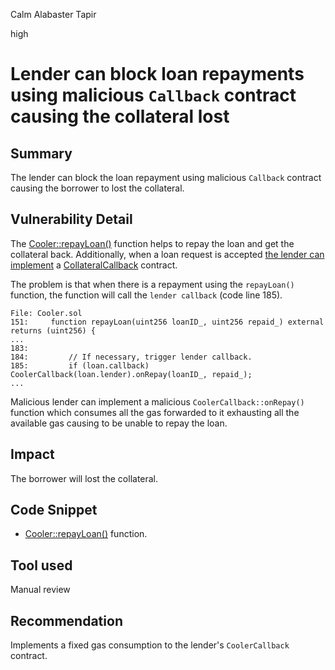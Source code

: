 Calm Alabaster Tapir

high

# Lender can block loan repayments using malicious `Callback` contract causing the collateral lost
## Summary

The lender can block the loan repayment using malicious `Callback` contract causing the borrower to lost the collateral.

## Vulnerability Detail

The [Cooler::repayLoan()](https://github.com/sherlock-audit/2023-08-cooler/blob/main/Cooler/src/Cooler.sol#L151C14-L151C23) function helps to repay the loan and get the collateral back. Additionally, when a loan request is accepted [the lender can implement](https://github.com/sherlock-audit/2023-08-cooler/blob/main/Cooler/src/Cooler.sol#L263) a [CollateralCallback](https://github.com/sherlock-audit/2023-08-cooler/blob/main/Cooler/src/CoolerCallback.sol#L8) contract.

The problem is that when there is a repayment using the `repayLoan()` function, the function will call the `lender callback` (code line 185).

```solidity
File: Cooler.sol
151:     function repayLoan(uint256 loanID_, uint256 repaid_) external returns (uint256) {
...
183: 
184:         // If necessary, trigger lender callback.
185:         if (loan.callback) CoolerCallback(loan.lender).onRepay(loanID_, repaid_);
...
```

Malicious lender can implement a malicious `CoolerCallback::onRepay()` function which consumes all the gas forwarded to it exhausting all the available gas causing to be unable to repay the loan.

## Impact

The borrower will lost the collateral.

## Code Snippet

- [Cooler::repayLoan()](https://github.com/sherlock-audit/2023-08-cooler/blob/main/Cooler/src/Cooler.sol#L151C14-L151C23) function.

## Tool used

Manual review

## Recommendation

Implements a fixed gas consumption to the lender's `CoolerCallback` contract.